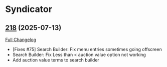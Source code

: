 # Syndicator

## [218](https://github.com/Baganator/Syndicator/tree/218) (2025-07-13)
[Full Changelog](https://github.com/Baganator/Syndicator/compare/217...218) 

- [Fixes #75] Search Builder: Fix menu entries sometimes going offscreen  
- Search Builder: Fix Less than < auction value option not working  
- Add auction value terms to search builder  
